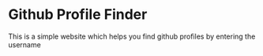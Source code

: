 # Github Profile Finder
This is a simple website which helps you find github profiles by entering the username
